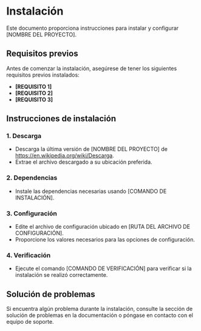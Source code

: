 # Instalación

Este documento proporciona instrucciones para instalar y configurar [NOMBRE DEL PROYECTO].

## Requisitos previos

Antes de comenzar la instalación, asegúrese de tener los siguientes requisitos previos instalados:

* **[REQUISITO 1]**
* **[REQUISITO 2]**
* **[REQUISITO 3]**

## Instrucciones de instalación

### 1. Descarga

- Descarga la última versión de [NOMBRE DEL PROYECTO] de https://en.wikipedia.org/wiki/Descarga.
- Extrae el archivo descargado a su ubicación preferida.

### 2. Dependencias

- Instale las dependencias necesarias usando [COMANDO DE INSTALACIÓN].

### 3. Configuración

- Edite el archivo de configuración ubicado en [RUTA DEL ARCHIVO DE CONFIGURACIÓN].
- Proporcione los valores necesarios para las opciones de configuración.

### 4. Verificación

- Ejecute el comando [COMANDO DE VERIFICACIÓN] para verificar si la instalación se realizó correctamente.

## Solución de problemas

Si encuentra algún problema durante la instalación, consulte la sección de solución de problemas en la documentación o póngase en contacto con el equipo de soporte.
